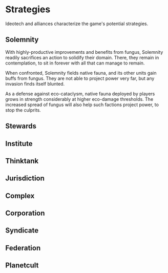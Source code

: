# Strategies

Ideotech and alliances characterize the game's potential strategies.

## Solemnity

With highly-productive improvements and benefits from fungus, Solemnity readily sacrifices an action to solidify their domain. There, they remain in contemplation, to sit in forever with all that can manage to remain.

When confronted, Solemnity fields native fauna, and its other units gain buffs from fungus. They are not able to project power very far, but any invasion finds itself blunted.

As a defense against eco-cataclysm, native fauna deployed by players grows in strength considerably at higher eco-damage thresholds. The increased spread of fungus will also help such factions project power, to stop the culprits.

## Stewards
## Institute
## Thinktank
## Jurisdiction
## Complex
## Corporation
## Syndicate
## Federation
## Planetcult
